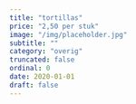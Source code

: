 ```yaml
---
title: "tortillas"
price: "2,50 per stuk"
image: "/img/placeholder.jpg"
subtitle: ""
category: "overig"
truncated: false
ordinal: 0
date: 2020-01-01
draft: false
---
```

